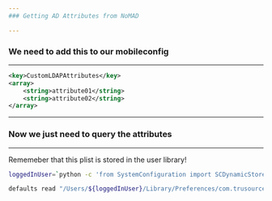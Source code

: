 ```yaml
---
### Getting AD Attributes from NoMAD

---
```

### We need to add this to our mobileconfig
----
```xml
<key>CustomLDAPAttributes</key>
<array>
    <string>attribute01</string>
    <string>attribute02</string>
</array>
```
---
### Now we just need to query the attributes
----
Rememeber that this plist is stored in the user library!
```bash
loggedInUser=`python -c 'from SystemConfiguration import SCDynamicStoreCopyConsoleUser; import sys; username = (SCDynamicStoreCopyConsoleUser(None, None, None) or [None])[0]; username = [username,""][username in [u"loginwindow", None, u""]]; sys.stdout.write(username + "\n");'` && echo "${loggedInUser}"

defaults read "/Users/${loggedInUser}/Library/Preferences/com.trusourcelabs.NoMAD.plist" attributeHere
```

